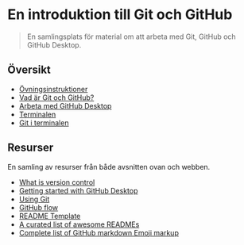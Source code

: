 # En introduktion till Git och GitHub

> En samlingsplats för material om att arbeta med Git, GitHub och GitHub Desktop.

## Översikt

* [Övningsinstruktioner](#exercise-instructions.md)
* [Vad är Git och GitHub?](what-is-git-and-github.md)
* [Arbeta med GitHub Desktop](working-with-github-desktop.md)
* [Terminalen](cli.md)
* [Git i terminalen](git-cli.md)

## Resurser

En samling av resurser från både avsnitten ovan och webben.

* [What is version control](https://www.atlassian.com/git/tutorials/what-is-version-control)
* [Getting started with GitHub Desktop](https://help.github.com/en/desktop/getting-started-with-github-desktop)
* [Using Git](https://help.github.com/en/github/using-git)
* [GitHub flow](https://guides.github.com/introduction/flow/)
* [README Template](https://github.com/dbader/readme-template)
* [A curated list of awesome READMEs](https://github.com/matiassingers/awesome-readme)
* [Complete list of GitHub markdown Emoji markup](https://gist.github.com/rxaviers/7360908)
